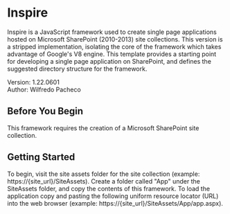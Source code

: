 Inspire
=======

Inspire is a JavaScript framework used to create single page applications hosted on Microsoft SharePoint (2010-2013) site collections. This version is a stripped implementation, isolating the core of the framework which takes advantage of Google's V8 engine. This template provides a starting point for developing a single page application on SharePoint, and defines the suggested directory structure for the framework.

Version: 1.22.0601   
Author: Wilfredo Pacheco  

## Before You Begin  
This framework requires the creation of a Microsoft SharePoint site collection.

## Getting Started  
To begin, visit the site assets folder for the site collection (example: https://{site_url}/SiteAssets). Create a folder called "App" under the SiteAssets folder, and copy the contents of this framework. To load the application copy and pasting the following uniform resource locator (URL) into the web browser (example: https://{site_url}/SiteAssets/App/app.aspx).
<!-- [Link]() -->
